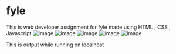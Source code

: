 # fyle
This is web developer assignment for fyle made using HTML , CSS , Javascript
![image](https://github.com/YugdeepParihar/fyle/assets/106156641/bf240142-26f8-498e-a8fe-a2d8a9e2b05d)
![image](https://github.com/YugdeepParihar/fyle/assets/106156641/fb6500f0-56e5-424b-b2e7-e54d30bf8271)
![image](https://github.com/YugdeepParihar/fyle/assets/106156641/136d3963-db3b-49e1-808d-75acbdfec0b7)
![image](https://github.com/YugdeepParihar/fyle/assets/106156641/f4323750-c3a0-4407-8263-9d42c5f674ce)
![image](https://github.com/YugdeepParihar/fyle/assets/106156641/b0a235a5-0cb3-4d3a-9ba1-87564d12f11c)

This is output while running on localhost 
